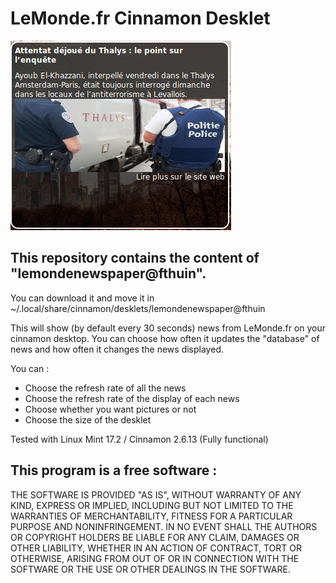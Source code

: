 # LeMonde.fr Cinnamon Desklet

![Screenshot](/capture.png)

## This repository contains the content of "lemondenewspaper@fthuin".
You can download it and move it in
~/.local/share/cinnamon/desklets/lemondenewspaper@fthuin

This will show (by default every 30 seconds) news from LeMonde.fr on
your cinnamon desktop. You can choose how often it updates the
"database" of news and how often it changes the news displayed.

You can :

* Choose the refresh rate of all the news
* Choose the refresh rate of the display of each news
* Choose whether you want pictures or not
* Choose the size of the desklet

Tested with Linux Mint 17.2 / Cinnamon 2.6.13 (Fully functional)

## This program is a free software :

THE SOFTWARE IS PROVIDED "AS IS", WITHOUT WARRANTY OF ANY KIND, EXPRESS OR IMPLIED, INCLUDING BUT NOT LIMITED TO THE WARRANTIES OF MERCHANTABILITY, FITNESS FOR A PARTICULAR PURPOSE AND NONINFRINGEMENT. IN NO EVENT SHALL THE AUTHORS OR COPYRIGHT HOLDERS BE LIABLE FOR ANY CLAIM, DAMAGES OR OTHER LIABILITY, WHETHER IN AN ACTION OF CONTRACT, TORT OR OTHERWISE, ARISING FROM OUT OF OR IN CONNECTION WITH THE SOFTWARE OR THE USE OR OTHER DEALINGS IN THE SOFTWARE.

